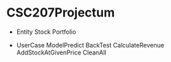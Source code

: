 # CSC207Projectum

- Entity
Stock
Portfolio

- UserCase
ModelPredict
BackTest
CalculateRevenue
AddStockAtGivenPrice
CleanAll


